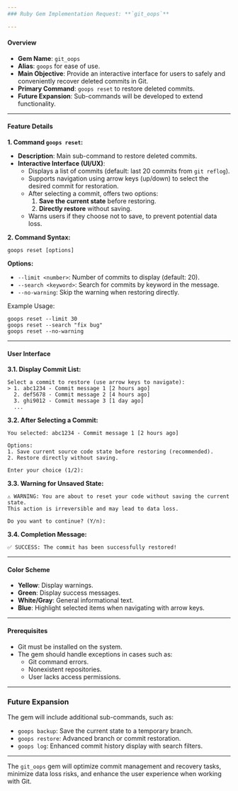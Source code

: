 ```yaml
---
### Ruby Gem Implementation Request: **`git_oops`**

---
```


#### **Overview**
- **Gem Name**: `git_oops`
- **Alias**: `goops` for ease of use.
- **Main Objective**: Provide an interactive interface for users to safely and conveniently recover deleted commits in Git.
- **Primary Command**: `goops reset` to restore deleted commits.
- **Future Expansion**: Sub-commands will be developed to extend functionality.

---

#### **Feature Details**

**1. Command `goops reset`:**
- **Description**: Main sub-command to restore deleted commits.
- **Interactive Interface (UI/UX)**:
  - Displays a list of commits (default: last 20 commits from `git reflog`).
  - Supports navigation using arrow keys (up/down) to select the desired commit for restoration.
  - After selecting a commit, offers two options:
    1. **Save the current state** before restoring.
    2. **Directly restore** without saving.
  - Warns users if they choose not to save, to prevent potential data loss.

**2. Command Syntax:**
```
goops reset [options]
```

**Options:**
- `--limit <number>`: Number of commits to display (default: 20).
- `--search <keyword>`: Search for commits by keyword in the message.
- `--no-warning`: Skip the warning when restoring directly.

Example Usage:
```
goops reset --limit 30
goops reset --search "fix bug"
goops reset --no-warning
```

---

#### **User Interface**

**3.1. Display Commit List:**
```
Select a commit to restore (use arrow keys to navigate):
> 1. abc1234 - Commit message 1 [2 hours ago]
  2. def5678 - Commit message 2 [4 hours ago]
  3. ghi9012 - Commit message 3 [1 day ago]
  ...
```

**3.2. After Selecting a Commit:**
```
You selected: abc1234 - Commit message 1 [2 hours ago]

Options:
1. Save current source code state before restoring (recommended).
2. Restore directly without saving.

Enter your choice (1/2):
```

**3.3. Warning for Unsaved State:**
```
⚠️ WARNING: You are about to reset your code without saving the current state.
This action is irreversible and may lead to data loss.

Do you want to continue? (Y/n):
```

**3.4. Completion Message:**
```
✅ SUCCESS: The commit has been successfully restored!
```

---

#### **Color Scheme**
- **Yellow**: Display warnings.
- **Green**: Display success messages.
- **White/Gray**: General informational text.
- **Blue**: Highlight selected items when navigating with arrow keys.

---

#### **Prerequisites**
- Git must be installed on the system.
- The gem should handle exceptions in cases such as:
  - Git command errors.
  - Nonexistent repositories.
  - User lacks access permissions.

---

### Future Expansion
The gem will include additional sub-commands, such as:
- `goops backup`: Save the current state to a temporary branch.
- `goops restore`: Advanced branch or commit restoration.
- `goops log`: Enhanced commit history display with search filters.

---

The `git_oops` gem will optimize commit management and recovery tasks, minimize data loss risks, and enhance the user experience when working with Git.
